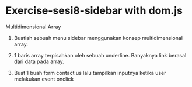 # Exercise-sesi8-sidebar with dom.js
Multidimensional Array

1. Buatlah sebuah menu sidebar menggunakan konsep multidimensional array.
2. 1 baris array terpisahkan oleh sebuah underline.
  Banyaknya link berasal dari data pada array.
  
3. Buat 1 buah form contact us lalu tampilkan inputnya ketika user melakukan event onclick


